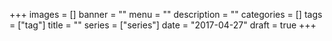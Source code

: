 +++
images = []
banner = ""
menu = ""
description = ""
categories = []
tags = ["tag"]
title = ""
series = ["series"]
date = "2017-04-27"
draft = true
+++
